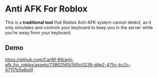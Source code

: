 
# Anti AFK For Roblox

This is a **traditional tool** that Roblox Anti-AFK system cannot detect, as it only simulates and controls your keyboard to keep you in the server while you’re away from your keyboard.

## Demo

https://github.com/CarlM-69/anti-afk_for_roblox/assets/73862565/565c0239-d4e2-475c-bc2c-47117b5e6e0f
